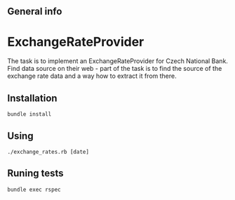 ## General info
# ExchangeRateProvider

The task is to implement an ExchangeRateProvider for Czech National Bank. Find data source on their web - part of the task is to find the source of the exchange rate data and a way how to extract it from there.

## Installation
```
bundle install
```

## Using
```
./exchange_rates.rb [date]
```

## Runing tests
```
bundle exec rspec
```



